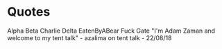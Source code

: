 <!-- TITLE: Azalima -->
<!-- SUBTITLE: A quick summary of Azalima -->

# Quotes

Alpha Beta Charlie Delta EatenByABear Fuck Gate
"I'm Adam Zaman and welcome to my tent talk" - azalima on tent talk - 22/08/18